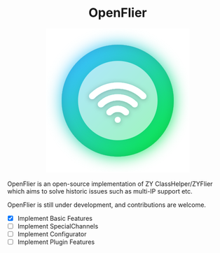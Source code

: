 <center><h1>OpenFlier</h1></center>

<div align=center>
<img src="icon.svg"/>
</div>

OpenFlier is an open-source implementation of ZY ClassHelper/ZYFlier which aims to solve historic issues such as multi-IP support etc.

OpenFlier is still under development, and contributions are welcome.

- [x] Implement Basic Features
- [ ] Implement SpecialChannels
- [ ] Implement Configurator
- [ ] Implement Plugin Features